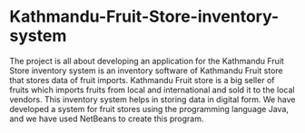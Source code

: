 # Kathmandu-Fruit-Store-inventory-system
The project is all about developing an application for the Kathmandu Fruit Store inventory system is an inventory software of Kathmandu Fruit store that stores data of fruit imports. Kathmandu Fruit store is a big seller of fruits which imports fruits from local and international and sold it to the local vendors. This inventory system helps in storing data in digital form. We have developed a system for fruit stores using the programming language Java, and we have used NetBeans to create this program.
